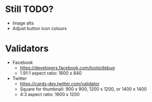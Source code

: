 # Still TODO?
* Image alts
* Adjust button icon colours

# Validators
* Facebook
    * https://developers.facebook.com/tools/debug
    * 1.91:1 aspect ratio: 1600 x 840
* Twitter
    * https://cards-dev.twitter.com/validator
    * Square for thumbnail: 900 x 900, 1200 x 1200, or 1400 x 1400
    * 4:3 aspect ratio: 1600 x 1200
